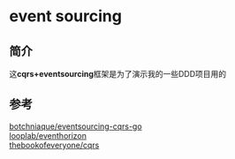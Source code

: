 # event sourcing

## 简介
这**cqrs+eventsourcing**框架是为了演示我的一些DDD项目用的

## 参考
[botchniaque/eventsourcing-cqrs-go](https://github.com/botchniaque/eventsourcing-cqrs-go) </br>
[looplab/eventhorizon](https://github.com/looplab/eventhorizon) </br>
[thebookofeveryone/cqrs](https://github.com/thebookofeveryone/cqrs)

